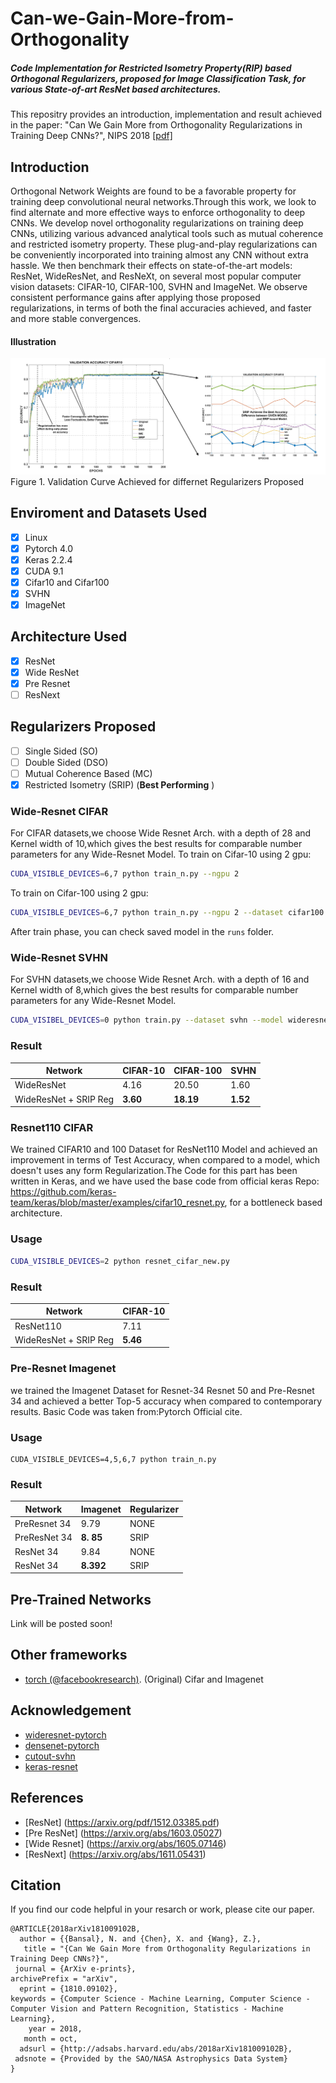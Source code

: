 # Can-we-Gain-More-from-Orthogonality
##### Code Implementation for Restricted Isometry Property(RIP) based Orthogonal Regularizers, proposed for Image Classification Task, for various State-of-art ResNet based architectures.

This repositry provides an introduction, implementation and result achieved in the paper:
"Can We Gain More from Orthogonality Regularizations in Training Deep CNNs?", NIPS 2018 [[pdf]](https://arxiv.org/abs/1810.09102) 

## Introduction
Orthogonal Network Weights are found to be a favorable property for training deep convolutional neural networks.Through this work, we look to find alternate and more effective  ways to enforce orthogonality to deep CNNs. We develop novel orthogonality regularizations on training deep CNNs, utilizing various advanced analytical tools such as mutual coherence and restricted isometry property. These plug-and-play regularizations can be conveniently incorporated into training almost any CNN without extra hassle. We then benchmark their effects on state-of-the-art models: ResNet, WideResNet, and ResNeXt, on several most popular computer vision datasets: CIFAR-10, CIFAR-100, SVHN and ImageNet. We observe consistent performance gains after applying those proposed regularizations, in terms of both the final accuracies achieved, and faster and more stable convergences. 

#### Illustration
![Can-we-Gain-More-from-Orthogonality](/FIGS/final_resnet_cifar10f.PNG)
Figure 1. Validation Curve Achieved for differnet Regularizers Proposed

## Enviroment and Datasets Used
- [x] Linux
- [x] Pytorch 4.0
- [x] Keras 2.2.4
- [x] CUDA 9.1
- [x] Cifar10 and Cifar100
- [x] SVHN
- [x] ImageNet

## Architecture Used
- [x] ResNet
- [x] Wide ResNet
- [x] Pre Resnet
- [ ] ResNext

## Regularizers Proposed 
- [ ] Single Sided (SO)
- [ ] Double Sided (DSO)
- [ ] Mutual Coherence Based (MC)
- [x] Restricted Isometry (SRIP) (**Best Performing** )

### Wide-Resnet CIFAR
For CIFAR datasets,we choose Wide Resnet Arch. with a depth of 28 and Kernel width of 10,which
gives the best results for comparable number parameters for any Wide-Resnet Model. 
To train on Cifar-10 using 2 gpu:

```bash
CUDA_VISIBLE_DEVICES=6,7 python train_n.py --ngpu 2
```

To train on Cifar-100 using 2 gpu:

```bash
CUDA_VISIBLE_DEVICES=6,7 python train_n.py --ngpu 2 --dataset cifar100
```

After train phase, you can check saved model in the ```runs``` folder.

### Wide-Resnet SVHN
For SVHN datasets,we choose Wide Resnet Arch. with a depth of 16 and Kernel width of 8,which
gives the best results for comparable number parameters for any Wide-Resnet Model. 
``` bash
CUDA_VISIBEL_DEVICES=0 python train.py --dataset svhn --model wideresnet --learning_rate 0.01 --epochs 160
```

### Result
| **Network** | **CIFAR-10** | **CIFAR-100** | **SVHN** |
| ----------- | ------------ | ------------- | -------- |
| WideResNet  | 4.16       | 20.50          | 1.60     |
| WideResNet + SRIP Reg | **3.60** | **18.19**        | **1.52** |

### Resnet110 CIFAR
We  trained CIFAR10 and 100 Dataset for ResNet110 Model and achieved an improvement in terms of Test Accuracy, when compared to a model, which doesn't uses any form Regularization.The Code for this part has been written in Keras, and we have used the base code from official keras Repo: https://github.com/keras-team/keras/blob/master/examples/cifar10_resnet.py, for a bottleneck based architecture.

### Usage
``` bash
CUDA_VISIBLE_DEVICES=2 python resnet_cifar_new.py
```

### Result
| **Network** | **CIFAR-10** | 
| ----------- | ------------ | 
| ResNet110  | 7.11    | 
| WideResNet + SRIP Reg | **5.46** | 

### Pre-Resnet Imagenet
we trained the Imagenet Dataset for Resnet-34 Resnet 50 and Pre-Resnet 34 and achieved a better Top-5 accuracy when compared to contemporary results. Basic Code was taken from:Pytorch Official cite.

### Usage
```
CUDA_VISIBLE_DEVICES=4,5,6,7 python train_n.py
```

### Result
| **Network** | **Imagenet** | **Regularizer**| 
| ----------- | ------------ | -------------- |
| PreResnet 34  | 9.79   |     NONE           |
| PreResNet 34 | **8. 85** |   SRIP           |
| ResNet 34 | 9.84 |   NONE           |
| ResNet 34 | **8.392** |   SRIP           |


## Pre-Trained Networks
Link will be posted soon!


## Other frameworks
* [torch (@facebookresearch)](https://github.com/szagoruyko/wide-residual-networks.). (Original) Cifar and Imagenet

## Acknowledgement
- [wideresnet-pytorch](https://github.com/xternalz/WideResNet-pytorch)
- [densenet-pytorch](https://github.com/andreasveit/densenet-pytorch)
- [cutout-svhn](https://github.com/uoguelph-mlrg/Cutout)
- [keras-resnet](https://github.com/keras-team/keras/blob/master/examples/cifar10_resnet.py)

## References
- [ResNet] (https://arxiv.org/pdf/1512.03385.pdf)
- [Pre ResNet] (https://arxiv.org/abs/1603.05027)
- [Wide Resnet] (https://arxiv.org/abs/1605.07146)
- [ResNext] (https://arxiv.org/abs/1611.05431)

## Citation
If you find our code helpful in your resarch or work, please cite our paper.
```
@ARTICLE{2018arXiv181009102B,
  author = {{Bansal}, N. and {Chen}, X. and {Wang}, Z.},
   title = "{Can We Gain More from Orthogonality Regularizations in Training Deep CNNs?}",
 journal = {ArXiv e-prints},
archivePrefix = "arXiv",
  eprint = {1810.09102},
keywords = {Computer Science - Machine Learning, Computer Science - Computer Vision and Pattern Recognition, Statistics - Machine Learning},
    year = 2018,
   month = oct,
  adsurl = {http://adsabs.harvard.edu/abs/2018arXiv181009102B},
 adsnote = {Provided by the SAO/NASA Astrophysics Data System}
}
```
